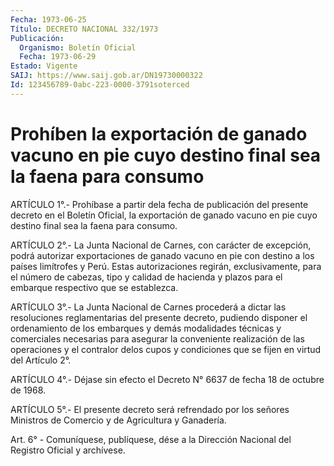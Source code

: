 ```yaml
---
Fecha: 1973-06-25
Título: DECRETO NACIONAL 332/1973
Publicación:
  Organismo: Boletín Oficial
  Fecha: 1973-06-29
Estado: Vigente
SAIJ: https://www.saij.gob.ar/DN19730000322
Id: 123456789-0abc-223-0000-3791soterced
---
```

# Prohíben la exportación de ganado vacuno en pie cuyo destino final sea la faena para consumo

<a id="1"></a>
ARTÍCULO 1°.- Prohíbase a partir dela fecha de publicación del presente decreto en el Boletín Oficial, la exportación de ganado vacuno en pie cuyo destino final sea la faena para consumo.

<a id="2"></a>
ARTÍCULO 2°.- La Junta Nacional de Carnes, con carácter de excepción, podrá autorizar exportaciones de ganado vacuno en pie con destino a los países limítrofes y Perú. Estas autorizaciones regirán, exclusivamente, para el número de cabezas, tipo y calidad de hacienda y plazos para el embarque respectivo que se establezca.

<a id="3"></a>
ARTÍCULO 3°.- La Junta Nacional de Carnes procederá a dictar las resoluciones reglamentarias del presente decreto, pudiendo disponer el ordenamiento de los embarques y demás modalidades técnicas y comerciales necesarias para asegurar la conveniente realización de las operaciones y el contralor delos cupos y condiciones que se fijen en virtud del Artículo 2°.

<a id="4"></a>
ARTÍCULO 4°.- Déjase sin efecto el Decreto N° 6637 de fecha 18 de octubre de 1968.

<a id="5"></a>
ARTÍCULO 5°.- El presente decreto será refrendado por los señores Ministros de Comercio y de Agricultura y Ganadería.

<a id="6"></a>
Art. 6° - Comuníquese, publíquese, dése a la Dirección Nacional del Registro Oficial y archívese.